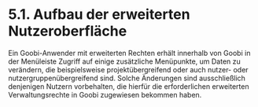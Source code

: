 # 5.1. Aufbau der erweiterten Nutzeroberfläche

Ein Goobi-Anwender mit erweiterten Rechten erhält innerhalb von Goobi in der Menüleiste Zugriff auf einige zusätzliche Menüpunkte, um Daten zu verändern, die beispielsweise projektübergreifend oder auch nutzer- oder nutzergruppenübergreifend sind. Solche Änderungen sind ausschließlich denjenigen Nutzern vorbehalten, die hierfür die erforderlichen erweiterten Verwaltungsrechte in Goobi zugewiesen bekommen haben.

